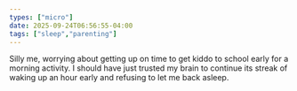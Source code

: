 ```yaml
---
types: ["micro"]
date: 2025-09-24T06:56:55-04:00
tags: ["sleep","parenting"]
---
```

Silly me, worrying about getting up on time to get kiddo to school early for a morning activity. I should have just trusted my brain to continue its streak of waking up an hour early and refusing to let me back asleep.
